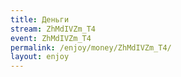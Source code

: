 ```yaml
---
title: Деньги
stream: ZhMdIVZm_T4
event: ZhMdIVZm_T4
permalink: /enjoy/money/ZhMdIVZm_T4/
layout: enjoy
---
```

